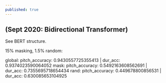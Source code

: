 ```yaml
---
published: true
---
```

## (Sept 2020: Bidirectional Transformer)

See BERT structure.

15% masking, 1.5% random:

global: pitch_accuracy: 0.9430557725355413 | dur_acc: 0.9374023590064052
mask: pitch_accuracy: 0.5492163608562691 | dur_acc: 0.7355695718654434
rand: pitch_accuracy: 0.449678800856531 | dur_acc: 0.630085653104925

